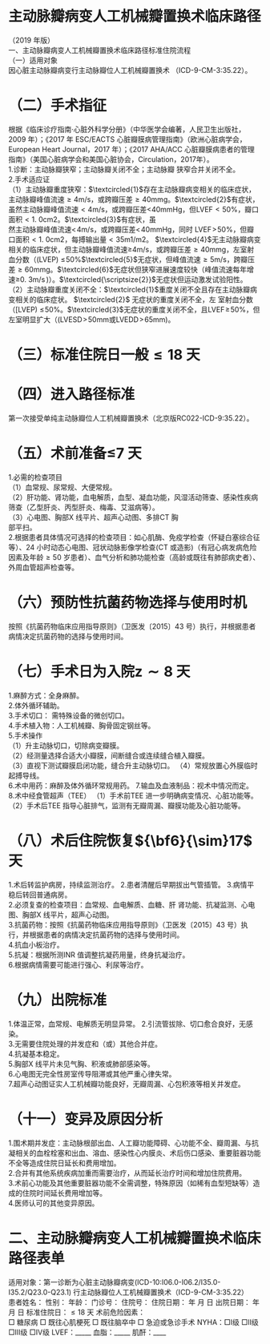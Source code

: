 # 主动脉瓣病变人工机械瓣置换术临床路径  
（2019 年版）  
一、主动脉瓣病变人工机械瓣置换术临床路径标准住院流程  
（一）适用对象  
因心脏主动脉瓣病变行主动脉瓣位人工机械瓣置换术 （ICD-9-CM-3:35.22）。  
# （二）手术指征  
根据《临床诊疗指南·心脏外科学分册》（中华医学会编著，人民卫生出版社，2009 年）；《2017 年 ESC/EACTS 心脏瓣膜病管理指南》（欧洲心脏病学会，European Heart Journal，2017 年）；《2017 AHA/ACC 心脏瓣膜病患者的管理指南》（美国心脏病学会和美国心脏协会，Circulation，2017年）。  
1.诊断：主动脉瓣狭窄；主动脉瓣关闭不全；主动脉瓣 狭窄合并关闭不全。  
2.手术适应证  
（1）主动脉瓣重度狭窄：$\textcircled{1}$存在主动脉瓣病变相关的临床症状，主动脉瓣峰值流速${\geqslant}4\mathrm{m}/\mathrm{s}$，或跨瓣压差${\geqslant}40\mathrm{mm}\mathrm{g}$。$\textcircled{2}$有症状，虽然主动脉瓣峰值流速$<4\mathrm{m/s}$，或跨瓣压差$<$40mmHg，但$\mathrm{LVEF}{<}50\%$，瓣口面积${<}1.~0\mathrm{cm}2$。$\textcircled{3}$有症状，虽  
然主动脉瓣峰值流速$<\!4\mathrm{m}/\mathrm{s}$，或跨瓣压差$<\!40\mathrm{mmHg}$，同时
$\mathrm{LVEF}\!>\!50\%$，但瓣口面积${<}1.~0\mathrm{cm}2$，每搏输出量${<}35\mathrm{m}1/\mathrm{m}2$。
$\textcircled{4}$无主动脉瓣病变相关的临床症状，但主动脉瓣峰值流速≥$4\mathrm{m/s}$，或跨瓣压差${\geqslant}40\mathrm{mm}\mathrm{g}$，左室射血分数（$(\mathrm{LVEP})~\leqslant\!50\%$$\textcircled{5}$无症状，但峰值流速${\geqslant}5\mathrm{m}/\mathrm{s}$，跨瓣压差${\geqslant}60\mathrm{mm}\mathrm{g}$。$\textcircled{6}$无症状但狭窄进展速度较快（峰值流速每年增速$\mathrm{\geqslant}0.\ \mathrm{3m/s}\,)$）。$\textcircled{\scriptsize{2}}$无症状但运动激发试验阳性。  
（2）主动脉瓣重度关闭不全：$\textcircled{1}$重度关闭不全且存在主动脉瓣病变相关的临床症状。 $\textcircled{2}$ 无症状的重度关闭不全，左 室射血分数（$[\mathrm{LVEP})~\leqslant\!50\%$。$\textcircled{3}$无症状的重度关闭不全，且$\mathrm{LVEF}\!\geqslant\!50\%$，但左室明显扩大（$(\mathrm{LVESD}\!>\!50\mathrm{mm}$或$\mathrm{LVEDD}\!>\!65\mathrm{mm})$。  
# （三）标准住院日一般${\leqslant}18$ 天  
# （四）进入路径标准  
第一次接受单纯主动脉瓣位人工机械瓣置换术（北京版RC022-ICD-9:35.22）。  
# （五）术前准备≤7 天  
1.必需的检查项目  
（1）血常规、尿常规、大便常规。  
（2）肝功能、肾功能，血电解质，血型、凝血功能，风湿活动筛查、感染性疾病筛查（乙型肝炎、丙型肝炎、梅毒、艾滋病等）。  
（3）心电图、胸部X 线平片、超声心动图、多排CT 胸  
部平扫。  
2.根据患者具体情况可选择的检查项目：如心肌酶、免疫学检查（怀疑白塞综合征等）、24 小时动态心电图、冠状动脉影像学检查(CT 或造影)（有冠心病发病危险因素及年龄${\geqslant}50$ 岁患者）、血气分析和肺功能检查（高龄或既往有肺部病史者）、外周血管超声检查等。  
# （六）预防性抗菌药物选择与使用时机  
按照《抗菌药物临床应用指导原则》（卫医发〔2015〕43 号）执行，并根据患者病情决定抗菌药物的选择与使用时间。  
# （七）手术日为入院$\scriptstyle{\mathbf{z}}\sim\mathbf{8}$ 天  
1.麻醉方式：全身麻醉。  
2.体外循环辅助。  
3.手术切口： 需特殊设备的微创切口。  
4.手术植入物：人工机械瓣、胸骨固定钢丝等。  
5.手术操作  
（1）升主动脉切口，切除病变瓣膜。  
（2）经测量选择合适大小瓣膜，间断缝合或连续缝合植入瓣膜。  
（3）直视下测试瓣膜启闭功能，缝合升主动脉切口。 （4）常规放置心外膜临时起搏导线。  
6.术中用药：麻醉及体外循环常规用药。 7.输血及血液制品：视术中情况而定。 8.术中经食管超声（TEE） （1）手术前TEE 进一步明确病变情况、心脏功能等。  
（2）手术后TEE 指导心脏排气，监测有无瓣周漏、瓣膜功能及心脏功能等。  
# （八）术后住院恢复${\bf6}{\sim}17$ 天  
1.术后转监护病房，持续监测治疗。 2.患者清醒后早期拔出气管插管。 3.病情平稳后转回普通病房。  
2.必须复查的检查项目：血常规、血电解质、血糖、肝 肾功能、抗凝监测、心电图、胸部X 线平片，超声心动图。  
3.抗菌药物：按照《抗菌药物临床应用指导原则》（卫医发〔2015〕43 号）执行，并根据患者的病情决定抗菌药物的选择与使用时间。  
4.抗血小板治疗。  
5.抗凝：根据所测INR 值调整抗凝药用量，终身抗凝治疗。  
6.根据病情需要可能进行强心、利尿等治疗。  
# （九）出院标准  
1.体温正常，血常规、电解质无明显异常。 2.引流管拔除、切口愈合良好，无感染。  
3.无需要住院处理的并发症和（或）其他合并症。  
4.抗凝基本稳定。  
5.胸部X 线平片未见气胸、积液或肺部感染等。  
6.心电图无完全性房室传导阻滞或其他严重心律失常。  
7.超声心动图证实人工机械瓣功能良好，无瓣周漏、心包积液等相关并发症。  
# （十一）变异及原因分析  
1.围术期并发症：主动脉根部出血、人工瓣功能障碍、心功能不全、瓣周漏、与抗凝相关的血栓栓塞和出血、溶血、感染性心内膜炎、术后伤口感染、重要脏器功能不全等造成住院日延长和费用增加。  
2.合并有其他系统疾病加重而需要治疗，从而延长治疗时间和增加住院费用。  
3.术前心功能及其他重要脏器功能不全需调整，特殊原因（如稀有血型短缺等）造成的住院时间延长费用增加等。  
4.医师认可的其他变异原因。  
# 二、主动脉瓣病变人工机械瓣置换术临床路径表单  
适用对象：第一诊断为心脏主动脉瓣病变(ICD-10:I06.0-I06.2/I35.0-I35.2/Q23.0-Q23.1) 行主动脉瓣位人工机械瓣置换术（ICD-9-CM-3:35.22）  
患者姓名：         性别：    年龄：    门诊号：       住院号：       住院日期：  年  月  日 出院日期：  年  月  日 标准住院日：${\leqslant}18$ 天 术前危险因素：  
□ 糖尿病   □ 既往心肌梗死   □ 既往脑卒中   □ 急迫或急诊手术    NYHA：□Ⅰ级  □Ⅱ级  □Ⅲ级  □Ⅳ级    LVEF：_____   血脂：_____  肌酐：____  
